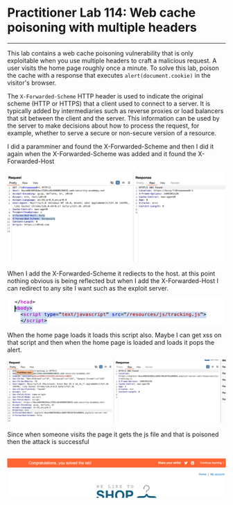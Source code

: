 # Practitioner Lab 114: Web cache poisoning with multiple headers

---

This lab contains a web cache poisoning vulnerability that is only exploitable when you use multiple headers to craft a malicious request. A user visits the home page roughly once a minute. To solve this lab, poison the cache with a response that executes `alert(document.cookie)` in the visitor's browser.

The `X-Forwarded-Scheme` HTTP header is used to indicate the original scheme (HTTP or HTTPS) that a client used to connect to a server. It is typically added by intermediaries such as reverse proxies or load balancers that sit between the client and the server. This information can be used by the server to make decisions about how to process the request, for example, whether to serve a secure or non-secure version of a resource.

I did a paramminer and found the X-Forwarded-Scheme and then I did it again when the X-Forwarded-Scheme was added and it found the X-Forwarded-Host

![Untitled](Practitioner%20Lab%20114%20Web%20cache%20poisoning%20with%20mult%20f84c80a7aad1429ab7d02eec76ceaff6/Untitled.png)

When I add the X-Forwarded-Scheme it rediects to the host. at this point nothing obvious is being reflected but when I add the X-Forwarded-Host I can redirect to any site I want such as the exploit server. 

![Untitled](Practitioner%20Lab%20114%20Web%20cache%20poisoning%20with%20mult%20f84c80a7aad1429ab7d02eec76ceaff6/Untitled%201.png)

When the home page loads it loads this script also. Maybe I can get xss on that script and then when the home page is loaded and loads it pops the alert.

![Untitled](Practitioner%20Lab%20114%20Web%20cache%20poisoning%20with%20mult%20f84c80a7aad1429ab7d02eec76ceaff6/Untitled%202.png)

Since when someone visits the page it gets the js file and that is poisoned then the attack is successful

![Untitled](Practitioner%20Lab%20114%20Web%20cache%20poisoning%20with%20mult%20f84c80a7aad1429ab7d02eec76ceaff6/Untitled%203.png)